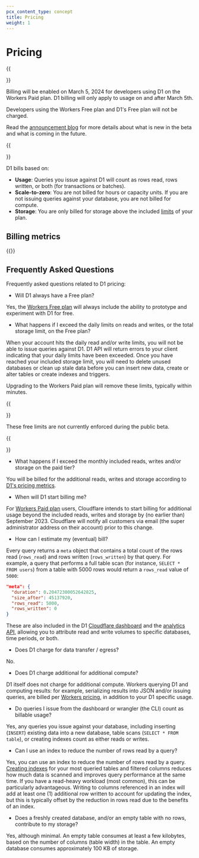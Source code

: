 ```yaml
---
pcx_content_type: concept
title: Pricing
weight: 1
---
```


# Pricing

{{<Aside type="note" header="D1 public beta">}}

Billing will be enabled on March 5, 2024 for developers using D1 on the Workers Paid plan. D1 billing will only apply to usage on and after March 5th.

Developers using the Workers Free plan and D1's Free plan will not be charged.

Read the [announcement blog](https://blog.cloudflare.com/d1-open-beta-is-here/) for more details about what is new in the beta and what is coming in the future.

{{</Aside>}}

D1 bills based on:

- **Usage**: Queries you issue against D1 will count as rows read, rows written, or both (for transactions or batches).
- **Scale-to-zero**: You are not billed for hours or capacity units. If you are not issuing queries against your database, you are not billed for compute.
- **Storage**: You are only billed for storage above the included [limits](/d1/platform/limits/) of your plan.

## Billing metrics

{{<render file="_d1-pricing.md" productFolder="workers">}}

## Frequently Asked Questions

Frequently asked questions related to D1 pricing:

- Will D1 always have a Free plan?

Yes, the [Workers Free plan](/workers/platform/pricing/#workers) will always include the ability to prototype and experiment with D1 for free.

- What happens if I exceed the daily limits on reads and writes, or the total storage limit, on the Free plan?

When your account hits the daily read and/or write limits, you will not be able to issue queries against D1. D1 API will return errors to your client indicating that your daily limits have been exceeded. Once you have reached your included storage limit, you will need to delete unused databases or clean up stale data before you can insert new data, create or alter tables or create indexes and triggers.

Upgrading to the Workers Paid plan will remove these limits, typically within minutes.

{{<Aside type="note">}}

These free limits are not currently enforced during the public beta.

{{</Aside>}}

- What happens if I exceed the monthly included reads, writes and/or storage on the paid tier?

You will be billed for the additional reads, writes and storage according to [D1's pricing metrics](#billing-metrics).

- When will D1 start billing me?

For [Workers Paid plan](/workers/platform/pricing/#workers) users, Cloudflare intends to start billing for additional usage beyond the included reads, writes and storage by (no earlier than) September 2023. Cloudflare will notify all customers via email (the super administrator address on their account) prior to this change.

- How can I estimate my (eventual) bill?

Every query returns a `meta` object that contains a total count of the rows read (`rows_read`) and rows written (`rows_written`) by that query. For example, a query that performs a full table scan (for instance, `SELECT * FROM users`) from a table with 5000 rows would return a `rows_read` value of `5000`:

```json
"meta": {
  "duration": 0.20472300052642825,
  "size_after": 45137920,
  "rows_read": 5000,
  "rows_written": 0
}
```

These are also included in the D1 [Cloudflare dashboard](https://dash.cloudflare.com) and the [analytics API](/d1/observability/metrics-analytics/), allowing you to attribute read and write volumes to specific databases, time periods, or both.

- Does D1 charge for data transfer / egress?

No.

- Does D1 charge additional for additional compute?

D1 itself does not charge for additional compute. Workers querying D1 and computing results: for example, serializing results into JSON and/or issuing queries, are billed per [Workers pricing](/workers/platform/pricing/#workers), in addition to your D1 specific usage.

- Do queries I issue from the dashboard or wrangler (the CLI) count as billable usage?

Yes, any queries you issue against your database, including inserting (`INSERT`) existing data into a new database, table scans (`SELECT * FROM table`), or creating indexes count as either reads or writes.

- Can I use an index to reduce the number of rows read by a query?

Yes, you can use an index to reduce the number of rows read by a query. [Creating indexes](/d1/build-with-d1/use-indexes/) for your most queried tables and filtered columns reduces how much data is scanned and improves query performance at the same time. If you have a read-heavy workload (most common), this can be particularly advantageous. Writing to columns referenced in an index will add at least one (1) additional row written to account for updating the index, but this is typically offset by the reduction in rows read due to the benefits of an index.

- Does a freshly created database, and/or an empty table with no rows, contribute to my storage?

Yes, although minimal. An empty table consumes at least a few kilobytes, based on the number of columns (table width) in the table. An empty database consumes approximately 100 KB of storage.
